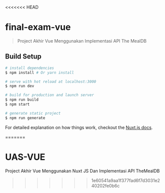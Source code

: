 <<<<<<< HEAD
# final-exam-vue

> Project Akhir Vue Menggunakan Implementasi API The MealDB

## Build Setup

``` bash
# install dependencies
$ npm install # Or yarn install

# serve with hot reload at localhost:3000
$ npm run dev

# build for production and launch server
$ npm run build
$ npm start

# generate static project
$ npm run generate
```

For detailed explanation on how things work, checkout the [Nuxt.js docs](https://github.com/nuxt/nuxt.js).

=======
# UAS-VUE
Project Akhir Vue Menggunakan Nuxt JS Dan Implementasi API TheMealDB
>>>>>>> 1e60541a9aa1f377fad6f7d3031e240202fe0b6c
